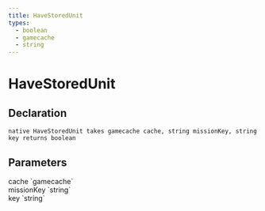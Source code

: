 ```yaml
---
title: HaveStoredUnit
types:
  - boolean
  - gamecache
  - string
---
```


# HaveStoredUnit

## Declaration

```
native HaveStoredUnit takes gamecache cache, string missionKey, string key returns boolean
```

## Parameters
<dl>
  <dt>cache `gamecache`</dt>
  <dd></dd>

  <dt>missionKey `string`</dt>
  <dd></dd>

  <dt>key `string`</dt>
  <dd></dd>
</dl>